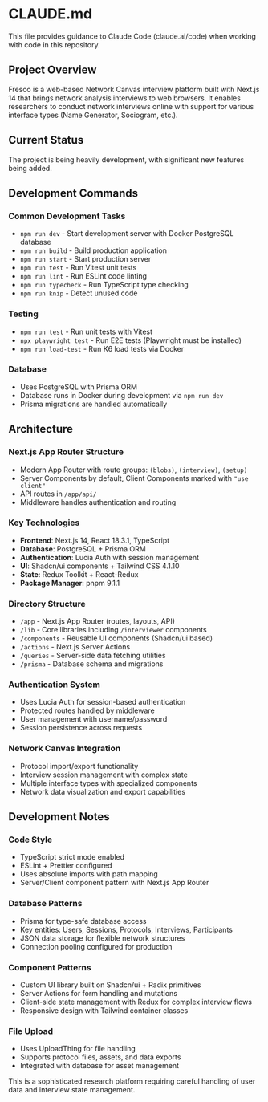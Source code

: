 # CLAUDE.md

This file provides guidance to Claude Code (claude.ai/code) when working with code in this repository.

## Project Overview

Fresco is a web-based Network Canvas interview platform built with Next.js 14 that brings network analysis interviews to web browsers. It enables researchers to conduct network interviews online with support for various interface types (Name Generator, Sociogram, etc.).

## Current Status

The project is being heavily development, with significant new features being added.

## Development Commands

### Common Development Tasks

- `npm run dev` - Start development server with Docker PostgreSQL database
- `npm run build` - Build production application
- `npm run start` - Start production server
- `npm run test` - Run Vitest unit tests
- `npm run lint` - Run ESLint code linting
- `npm run typecheck` - Run TypeScript type checking
- `npm run knip` - Detect unused code

### Testing

- `npm run test` - Run unit tests with Vitest
- `npx playwright test` - Run E2E tests (Playwright must be installed)
- `npm run load-test` - Run K6 load tests via Docker

### Database

- Uses PostgreSQL with Prisma ORM
- Database runs in Docker during development via `npm run dev`
- Prisma migrations are handled automatically

## Architecture

### Next.js App Router Structure

- Modern App Router with route groups: `(blobs)`, `(interview)`, `(setup)`
- Server Components by default, Client Components marked with `"use client"`
- API routes in `/app/api/`
- Middleware handles authentication and routing

### Key Technologies

- **Frontend**: Next.js 14, React 18.3.1, TypeScript
- **Database**: PostgreSQL + Prisma ORM
- **Authentication**: Lucia Auth with session management
- **UI**: Shadcn/ui components + Tailwind CSS 4.1.10
- **State**: Redux Toolkit + React-Redux
- **Package Manager**: pnpm 9.1.1

### Directory Structure

- `/app` - Next.js App Router (routes, layouts, API)
- `/lib` - Core libraries including `/interviewer` components
- `/components` - Reusable UI components (Shadcn/ui based)
- `/actions` - Next.js Server Actions
- `/queries` - Server-side data fetching utilities
- `/prisma` - Database schema and migrations

### Authentication System

- Uses Lucia Auth for session-based authentication
- Protected routes handled by middleware
- User management with username/password
- Session persistence across requests

### Network Canvas Integration

- Protocol import/export functionality
- Interview session management with complex state
- Multiple interface types with specialized components
- Network data visualization and export capabilities

## Development Notes

### Code Style

- TypeScript strict mode enabled
- ESLint + Prettier configured
- Uses absolute imports with path mapping
- Server/Client component pattern with Next.js App Router

### Database Patterns

- Prisma for type-safe database access
- Key entities: Users, Sessions, Protocols, Interviews, Participants
- JSON data storage for flexible network structures
- Connection pooling configured for production

### Component Patterns

- Custom UI library built on Shadcn/ui + Radix primitives
- Server Actions for form handling and mutations
- Client-side state management with Redux for complex interview flows
- Responsive design with Tailwind container classes

### File Upload

- Uses UploadThing for file handling
- Supports protocol files, assets, and data exports
- Integrated with database for asset management

This is a sophisticated research platform requiring careful handling of user data and interview state management.
